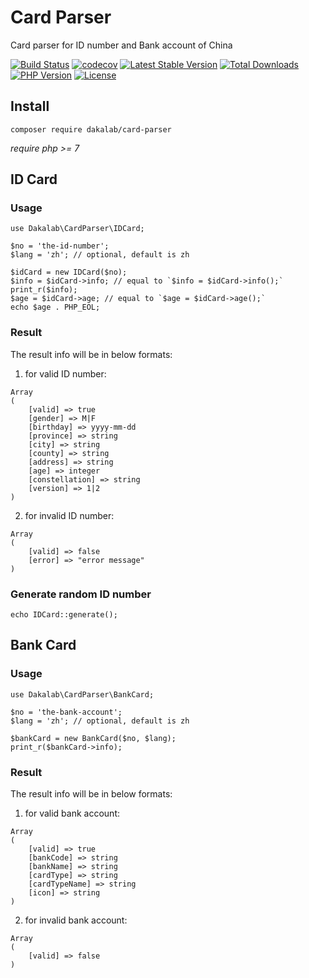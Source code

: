 # Card Parser

Card parser for ID number and Bank account of China

[![Build Status](https://travis-ci.org/dakalab/card-parser.svg?branch=master)](https://travis-ci.org/dakalab/card-parser)
[![codecov](https://codecov.io/gh/dakalab/card-parser/branch/master/graph/badge.svg)](https://codecov.io/gh/dakalab/card-parser)
[![Latest Stable Version](https://poser.pugx.org/dakalab/card-parser/v/stable)](https://packagist.org/packages/dakalab/card-parser)
[![Total Downloads](https://poser.pugx.org/dakalab/card-parser/downloads)](https://packagist.org/packages/dakalab/card-parser)
[![PHP Version](https://img.shields.io/php-eye/dakalab/card-parser.svg)](https://packagist.org/packages/dakalab/card-parser)
[![License](https://poser.pugx.org/dakalab/card-parser/license.svg)](https://packagist.org/packages/dakalab/card-parser)

## Install

```
composer require dakalab/card-parser
```

*require php >= 7*

## ID Card

### Usage

```
use Dakalab\CardParser\IDCard;

$no = 'the-id-number';
$lang = 'zh'; // optional, default is zh

$idCard = new IDCard($no);
$info = $idCard->info; // equal to `$info = $idCard->info();`
print_r($info);
$age = $idCard->age; // equal to `$age = $idCard->age();`
echo $age . PHP_EOL;
```

### Result

The result info will be in below formats:

1) for valid ID number:

```
Array
(
    [valid] => true
    [gender] => M|F
    [birthday] => yyyy-mm-dd
    [province] => string
    [city] => string
    [county] => string
    [address] => string
    [age] => integer
    [constellation] => string
    [version] => 1|2
)
```

2) for invalid ID number:

```
Array
(
    [valid] => false
    [error] => "error message"
)
```

### Generate random ID number

```
echo IDCard::generate();
```

## Bank Card

### Usage

```
use Dakalab\CardParser\BankCard;

$no = 'the-bank-account';
$lang = 'zh'; // optional, default is zh

$bankCard = new BankCard($no, $lang);
print_r($bankCard->info);
```

### Result

The result info will be in below formats:

1) for valid bank account:

```
Array
(
    [valid] => true
    [bankCode] => string
    [bankName] => string
    [cardType] => string
    [cardTypeName] => string
    [icon] => string
)
```

2) for invalid bank account:

```
Array
(
    [valid] => false
)
```
